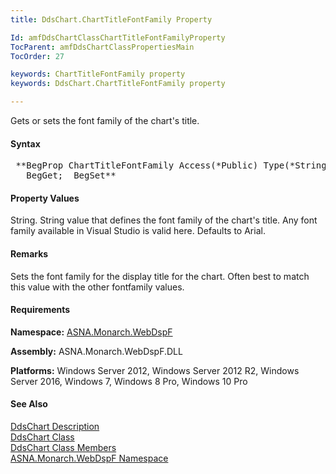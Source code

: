 ```yaml
---
title: DdsChart.ChartTitleFontFamily Property

Id: amfDdsChartClassChartTitleFontFamilyProperty
TocParent: amfDdsChartClassPropertiesMain
TocOrder: 27

keywords: ChartTitleFontFamily property
keywords: DdsChart.ChartTitleFontFamily property

---
```


Gets or sets the font family of the chart's title. 

#### Syntax
<pre class="prettyprint"> **BegProp ChartTitleFontFamily Access(*Public) Type(*String)
   BegGet;  BegSet** </pre>

#### Property Values
String. String value that defines the font family of the chart's title. Any font family available in Visual Studio is valid here. Defaults to Arial.

#### Remarks
Sets the font family for the display title for the chart. Often best to match this value with the other fontfamily values.

#### Requirements
**Namespace:** [ASNA.Monarch.WebDspF](amfWebDspFNamespace.html)

**Assembly:** ASNA.Monarch.WebDspF.DLL

**Platforms:** Windows Server 2012, Windows Server 2012 R2, Windows Server 2016, Windows 7, Windows 8 Pro, Windows 10 Pro

#### See Also
[DdsChart Description](amfUnderstandingCharts.html)<br /> [ DdsChart Class](amfDdsChartClass.html) <br /> [ DdsChart Class Members](amfDdsChartClassMembers.html) <br /> [ ASNA.Monarch.WebDspF Namespace](amfWebDspFNamespace.html) 
